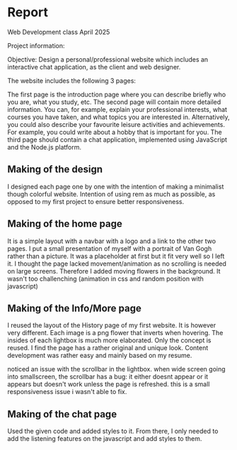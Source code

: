 # Report 

Web Development class April 2025

Project information:

Objective:  Design a personal/professional website which includes an interactive chat application, as the client and web designer. 

The website includes the following 3 pages:

The first page is the introduction page where you can describe briefly who you are, what you study, etc.
The second page will contain more detailed information. You can, for example, explain your professional interests, what courses you have taken, and what topics you are interested in. Alternatively, you could also describe your favourite leisure activities and achievements. For example, you could write about a hobby that is important for you.
The third page should contain a chat application, implemented using JavaScript and the Node.js platform.


## Making of the design 

I designed each page one by one with the intention of making a minimalist though colorful website.
Intention of using rem as much as possible, as opposed to my first project to ensure better responsiveness.


## Making of the home page 

It is a simple layout with a navbar with a logo and a link to the other two pages. I put a small presentation of myself with a portrait of Van Gogh rather than a picture. It was a placeholder at first but it fit very well so I left it. 
I thought the page lacked movement/animation as no scrolling is needed on large screens. Therefore I added moving flowers in the background. It wasn't too challenching (animation in css and random position with javascript)


## Making of the Info/More page 
I reused the layout of the History page of my first website. It is however very different. Each image is a png flower that inverts when hovering. The insides of each lightbox is much more elaborated. Only the concept is reused. 
I find the page has a rather original and unique look. 
Content development was rather easy and mainly based on my resume. 

noticed an issue with the scrollbar in the lightbox.
when wide screen going into smallscreen, the scrollbar has a bug: it either doesnt appear or it appears but doesn't work unless the page is refreshed. this is a small responsiveness issue i wasn't able to fix. 


## Making of the chat page

Used the given code and added styles to it. From there, I only needed to add the listening features on the javascript and add styles to them. 



